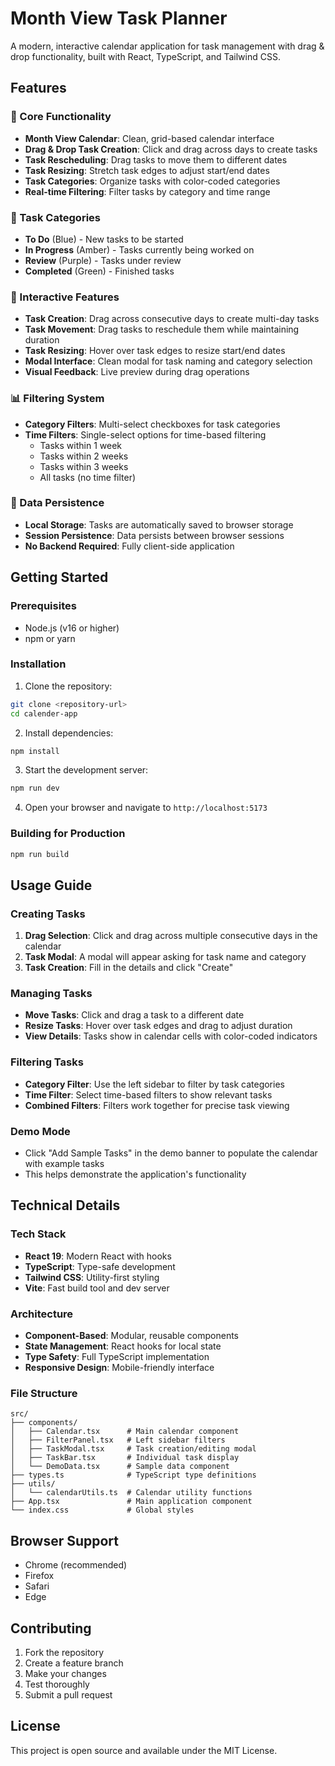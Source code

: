 # Month View Task Planner

A modern, interactive calendar application for task management with drag & drop functionality, built with React, TypeScript, and Tailwind CSS.

## Features

### 🎯 Core Functionality
- **Month View Calendar**: Clean, grid-based calendar interface
- **Drag & Drop Task Creation**: Click and drag across days to create tasks
- **Task Rescheduling**: Drag tasks to move them to different dates
- **Task Resizing**: Stretch task edges to adjust start/end dates
- **Task Categories**: Organize tasks with color-coded categories
- **Real-time Filtering**: Filter tasks by category and time range

### 🎨 Task Categories
- **To Do** (Blue) - New tasks to be started
- **In Progress** (Amber) - Tasks currently being worked on
- **Review** (Purple) - Tasks under review
- **Completed** (Green) - Finished tasks

### 🔧 Interactive Features
- **Task Creation**: Drag across consecutive days to create multi-day tasks
- **Task Movement**: Drag tasks to reschedule them while maintaining duration
- **Task Resizing**: Hover over task edges to resize start/end dates
- **Modal Interface**: Clean modal for task naming and category selection
- **Visual Feedback**: Live preview during drag operations

### 📊 Filtering System
- **Category Filters**: Multi-select checkboxes for task categories
- **Time Filters**: Single-select options for time-based filtering
  - Tasks within 1 week
  - Tasks within 2 weeks
  - Tasks within 3 weeks
  - All tasks (no time filter)

### 💾 Data Persistence
- **Local Storage**: Tasks are automatically saved to browser storage
- **Session Persistence**: Data persists between browser sessions
- **No Backend Required**: Fully client-side application

## Getting Started

### Prerequisites
- Node.js (v16 or higher)
- npm or yarn

### Installation

1. Clone the repository:
```bash
git clone <repository-url>
cd calender-app
```

2. Install dependencies:
```bash
npm install
```

3. Start the development server:
```bash
npm run dev
```

4. Open your browser and navigate to `http://localhost:5173`

### Building for Production

```bash
npm run build
```

## Usage Guide

### Creating Tasks
1. **Drag Selection**: Click and drag across multiple consecutive days in the calendar
2. **Task Modal**: A modal will appear asking for task name and category
3. **Task Creation**: Fill in the details and click "Create"

### Managing Tasks
- **Move Tasks**: Click and drag a task to a different date
- **Resize Tasks**: Hover over task edges and drag to adjust duration
- **View Details**: Tasks show in calendar cells with color-coded indicators

### Filtering Tasks
- **Category Filter**: Use the left sidebar to filter by task categories
- **Time Filter**: Select time-based filters to show relevant tasks
- **Combined Filters**: Filters work together for precise task viewing

### Demo Mode
- Click "Add Sample Tasks" in the demo banner to populate the calendar with example tasks
- This helps demonstrate the application's functionality

## Technical Details

### Tech Stack
- **React 19**: Modern React with hooks
- **TypeScript**: Type-safe development
- **Tailwind CSS**: Utility-first styling
- **Vite**: Fast build tool and dev server

### Architecture
- **Component-Based**: Modular, reusable components
- **State Management**: React hooks for local state
- **Type Safety**: Full TypeScript implementation
- **Responsive Design**: Mobile-friendly interface

### File Structure
```
src/
├── components/
│   ├── Calendar.tsx      # Main calendar component
│   ├── FilterPanel.tsx   # Left sidebar filters
│   ├── TaskModal.tsx     # Task creation/editing modal
│   ├── TaskBar.tsx       # Individual task display
│   └── DemoData.tsx      # Sample data component
├── types.ts              # TypeScript type definitions
├── utils/
│   └── calendarUtils.ts  # Calendar utility functions
├── App.tsx               # Main application component
└── index.css             # Global styles
```

## Browser Support
- Chrome (recommended)
- Firefox
- Safari
- Edge

## Contributing
1. Fork the repository
2. Create a feature branch
3. Make your changes
4. Test thoroughly
5. Submit a pull request

## License
This project is open source and available under the MIT License.
